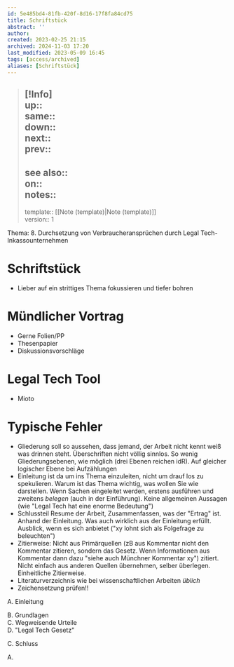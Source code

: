 ```yaml
---
id: 5e485bd4-81fb-420f-8d16-17f8fa84cd75
title: Schriftstück
abstract: ''
author: 
created: 2023-02-25 21:15
archived: 2024-11-03 17:20
last_modified: 2023-05-09 16:45
tags: [access/archived]
aliases: [Schriftstück]
---
```


> [!Info]  
> up::  
> same::  
> down::  
> next::  
> prev::
> ---  
> see also::  
> on::  
> notes::
> ---
> template:: [[Note (template)|Note (template)]]  
> version:: 1

Thema: 8. Durchsetzung von Verbraucheransprüchen durch Legal Tech-Inkassounternehmen

# Schriftstück

- Lieber auf ein strittiges Thema fokussieren und tiefer bohren

# Mündlicher Vortrag

- Gerne Folien/PP
- Thesenpapier
- Diskussionsvorschläge

# Legal Tech Tool

- Mioto

# Typische Fehler

- Gliederung soll so aussehen, dass jemand, der Arbeit nicht kennt weiß was drinnen steht. Überschriften nicht völlig sinnlos. So wenig Gliederungsebenen, wie möglich (drei Ebenen reichen idR). Auf gleicher logischer Ebene bei Aufzählungen
- Einleitung ist da um ins Thema einzuleiten, nicht um drauf los zu spekulieren. Warum ist das Thema wichtig, was wollen Sie wie darstellen. Wenn Sachen eingeleitet werden, erstens ausführen und zweitens *belegen* (auch in der Einführung). Keine allgemeinen Aussagen (wie "Legal Tech hat eine enorme Bedeutung")
- Schlussteil Resume der Arbeit, Zusammenfassen, was der "Ertrag" ist. Anhand der Einleitung. Was auch wirklich aus der Einleitung erfüllt. Ausblick, wenn es sich anbietet ("xy lohnt sich als Folgefrage zu beleuchten")
- Zitierweise: Nicht aus Primärquellen (zB aus Kommentar nicht den Kommentar zitieren, sondern das Gesetz. Wenn Informationen aus Kommentar dann dazu "siehe auch Münchner Kommentar xy") zitiert. Nicht einfach aus anderen Quellen übernehmen, selber überlegen. Einheitliche Zitierweise.
- Literaturverzeichnis wie bei wissenschaftlichen Arbeiten *üblich*
- Zeichensetzung prüfen!!

A. Einleitung

B. Grundlagen  
C. Wegweisende Urteile  
D. "Legal Tech Gesetz"

C. Schluss

A.
